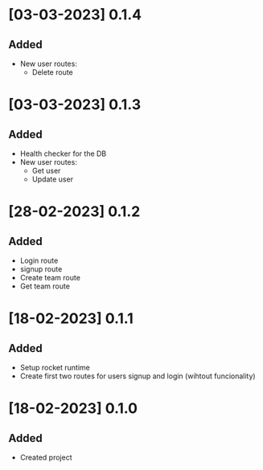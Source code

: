 # [03-03-2023] 0.1.4
## Added

- New user routes: 
    - Delete route

# [03-03-2023] 0.1.3
## Added

- Health checker for the DB
- New user routes: 
    - Get user
    - Update user

# [28-02-2023] 0.1.2
## Added

- Login route
- signup route
- Create team route
- Get team route


# [18-02-2023] 0.1.1
## Added

- Setup rocket runtime
- Create first two routes for users signup and login (wihtout funcionality)


# [18-02-2023] 0.1.0
## Added

- Created project
